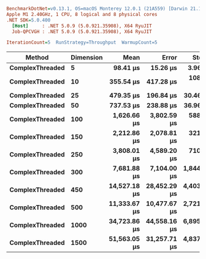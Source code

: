 ``` ini

BenchmarkDotNet=v0.13.1, OS=macOS Monterey 12.0.1 (21A559) [Darwin 21.1.0]
Apple M1 2.40GHz, 1 CPU, 8 logical and 8 physical cores
.NET SDK=5.0.400
  [Host]     : .NET 5.0.9 (5.0.921.35908), X64 RyuJIT
  Job-QPCVGH : .NET 5.0.9 (5.0.921.35908), X64 RyuJIT

IterationCount=5  RunStrategy=Throughput  WarmupCount=5  

```
|          Method | Dimension |         Mean |        Error |       StdDev |     Gen 0 |     Gen 1 | Allocated |
|---------------- |---------- |-------------:|-------------:|-------------:|----------:|----------:|----------:|
| **ComplexThreaded** |         **5** |     **98.41 μs** |     **15.26 μs** |     **3.964 μs** |    **5.0049** |    **2.4414** |     **12 KB** |
| **ComplexThreaded** |        **10** |    **355.54 μs** |    **417.28 μs** |   **108.366 μs** |         **-** |         **-** |     **21 KB** |
| **ComplexThreaded** |        **25** |    **479.35 μs** |    **196.84 μs** |    **30.461 μs** |         **-** |         **-** |     **45 KB** |
| **ComplexThreaded** |        **50** |    **737.53 μs** |    **238.88 μs** |    **36.967 μs** |         **-** |         **-** |     **85 KB** |
| **ComplexThreaded** |       **100** |  **1,626.66 μs** |  **3,802.59 μs** |   **588.456 μs** |         **-** |         **-** |    **165 KB** |
| **ComplexThreaded** |       **150** |  **2,212.86 μs** |  **2,078.81 μs** |   **321.699 μs** |         **-** |         **-** |    **245 KB** |
| **ComplexThreaded** |       **250** |  **3,808.01 μs** |  **4,589.20 μs** |   **710.183 μs** | **1000.0000** |         **-** |    **396 KB** |
| **ComplexThreaded** |       **300** |  **7,681.88 μs** |  **7,104.00 μs** | **1,844.886 μs** | **1000.0000** |         **-** |    **510 KB** |
| **ComplexThreaded** |       **450** | **14,527.18 μs** | **28,452.29 μs** | **4,403.024 μs** | **1000.0000** |         **-** |    **715 KB** |
| **ComplexThreaded** |       **500** | **11,333.67 μs** | **10,477.67 μs** | **2,721.017 μs** | **1000.0000** |         **-** |    **851 KB** |
| **ComplexThreaded** |      **1000** | **34,723.86 μs** | **44,558.16 μs** | **6,895.424 μs** | **2000.0000** | **1000.0000** |  **1,574 KB** |
| **ComplexThreaded** |      **1500** | **51,563.05 μs** | **31,257.71 μs** | **4,837.165 μs** | **2000.0000** | **1000.0000** |  **2,442 KB** |
